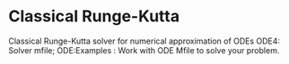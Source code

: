 # Classical Runge-Kutta
Classical Runge-Kutta solver for numerical approximation of ODEs
ODE4: Solver mfile; ODE:Examples : Work with ODE Mfile to solve your problem.
